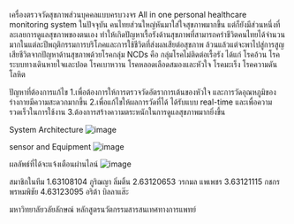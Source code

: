 เครื่องตรวจวัดสุขภาพส่วนบุคคลแบบครบวงจร 
All in one personal healthcare monitoring system
ในปัจจุบัน คนไทยส่วนใหญ่หันมาใส่ใจสุขภาพมากขึ้น แต่ก็ยังมีส่วนหนึ่งที่ละเลยการดูแลสุขภาพของตนเอง ทำให้เกิดปัญหาเรื้อรังด้านสุขภาพที่สามารถคร่าชีวิตคนไทยได้จำนวนมากในแต่ละปีพฤติกรรมการบริโภคและการใช้ชีวิตที่ส่งผลเสียต่อสุขภาพ ล้วนแล้วแต่จะพาไปสู่การสูญเสียชีวิตจากปัญหาด้านสุขภาพด้วยโรคกลุ่ม NCDs คือ กลุ่มโรคไม่ติดต่อเรื้อรัง ได้แก่ โรคอ้วน โรคระบบทางเดินหายใจและปอด โรคเบาหวาน โรคหลอดเลือดสมองและหัวใจ โรคมะเร็ง โรคความดันโลหิต

ปัญหาที่ต้องการแก้ไข
1.เพื่อต้องการให้การตรวจวัดอัตราการเต้นของหัวใจ และการวัดอุณหภูมิของร่างกายมีความสะดวกมากขึ้น
2.เพื่อแก้ไขให้ผลการวัดที่ได้ ได้รับแบบ real-time และเพื่อความรวดเร็วในการใช้งาน
3.ต้องการสร้างความตระหนักในการดูแลสุขภาพมากยิ่งขึ้น

System Architecture
![image](https://user-images.githubusercontent.com/86348249/189513641-5e1baed7-423c-43a6-b814-29ada328e313.png)

sensor and Equipment
![image](https://user-images.githubusercontent.com/86348249/189513660-3799b2db-3806-4b52-87cf-58b3f270b601.png)

ผลลัพธ์ที่ได้จะแจ้งเตือนผ่านไลน์
![image](https://user-images.githubusercontent.com/86348249/189513672-851133f1-20c3-4a1c-b687-b89c3cc24aec.png)

สมาชิกในทีม
1.63108104 ภูริฌญา ลิ่มติ้น
2.63120653 วรกมล แพเพชร
3.63121115 กชกร พรหมพิชัย
4.63123095 อริต้า บิลลาแส๊ะ

มหาวิทยาลัยวลัยลักษณ์
หลักสูตรนวัตกรรมสารสนเทศทางการแพทย์
